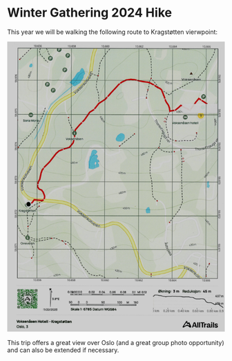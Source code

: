 # Winter Gathering 2024 Hike
This year we will be walking the following route to Kragstøtten vierwpoint:

<img src="hike.png">

This trip offers a great view over Oslo (and a great group photo opportunity) and can also be extended if necessary.
